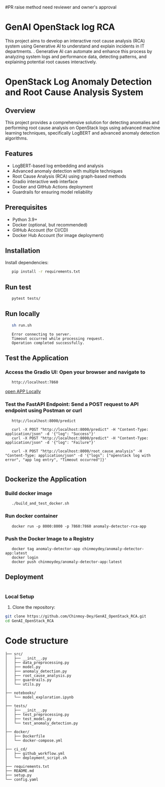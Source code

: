 #PR raise method
need reviewer and owner's approval

# GenAI OpenStack log RCA
This project aims to develop an interactive root cause analysis (RCA) system using Generative AI to understand and explain incidents in IT departments. . Generative AI can automate and enhance this process by analyzing system logs and performance data, detecting patterns, and explaining potential root causes interactively. 
# OpenStack Log Anomaly Detection and Root Cause Analysis System

## Overview
This project provides a comprehensive solution for detecting anomalies and performing root cause analysis on OpenStack logs using advanced machine learning techniques, specifically LogBERT and advanced anomaly detection algorithms.

## Features
- LogBERT-based log embedding and analysis
- Advanced anomaly detection with multiple techniques
- Root Cause Analysis (RCA) using graph-based methods
- Gradio interactive web interface
- Docker and GitHub Actions deployment
- Guardrails for ensuring model reliability

## Prerequisites
- Python 3.9+
- Docker (optional, but recommended)
- GitHub Account (for CI/CD)
- Docker Hub Account (for image deployment)

## Installation
Install dependencies:
```bash
   pip install -r requirements.txt
```
## Run test
```bash
   pytest tests/
```
## Run locally
```bash
   sh run.sh
```
```
   Error connecting to server.
   Timeout occurred while processing request.
   Operation completed successfully.
```
## Test the Application
### Access the Gradio UI: Open your browser and navigate to 
```
   http://localhost:7860
```

[ open APP Locally ](http://localhost:7860)


### Test the FastAPI Endpoint: Send a POST request to API endpoint using Postman or curl 
```
   http://localhost:8000/predict

```

```
   curl -X POST "http://localhost:8000/predict" -H "Content-Type: application/json" -d '{"log": "Success"}'
   curl -X POST "http://localhost:8000/predict" -H "Content-Type: application/json" -d '{"log": "Failure"}'

   curl -X POST "http://localhost:8000/root_cause_analysis" -H "Content-Type: application/json" -d '{"logs": ["openstack log with error", "app log entry", "Timeout occurred"]}'


```
## Dockerize the Application
### Build docker image
```
   ./build_and_test_docker.sh
```
### Run docker container 
```
   docker run -p 8000:8000 -p 7860:7860 anomaly-detector-rca-app

```
### Push the Docker Image to a Registry
```
   docker tag anomaly-detector-app chinmoydey/anomaly-detector-app:latest
   docker login
   docker push chinmoydey/anomaly-detector-app:latest

```
## Deployment
```bash

```
### Local Setup
1. Clone the repository:
```bash
git clone https://github.com/Chinmoy-Dey/GenAI_OpenStack_RCA.git
cd GenAI_OpenStack_RCA
```
# Code structure
```
├── src/
│   ├── __init__.py
│   ├── data_preprocessing.py
│   ├── model.py
│   ├── anomaly_detection.py
│   ├── root_cause_analysis.py
│   ├── guardrails.py
│   └── utils.py
│
├── notebooks/
│   └── model_exploration.ipynb
│
├── tests/
│   ├── __init__.py
│   ├── test_preprocessing.py
│   ├── test_model.py
│   └── test_anomaly_detection.py
│
├── docker/
│   ├── Dockerfile
│   └── docker-compose.yml
│
├── ci_cd/
│   ├── github_workflow.yml
│   └── deployment_script.sh
│
├── requirements.txt
├── README.md
├── setup.py
└── config.yaml
```
